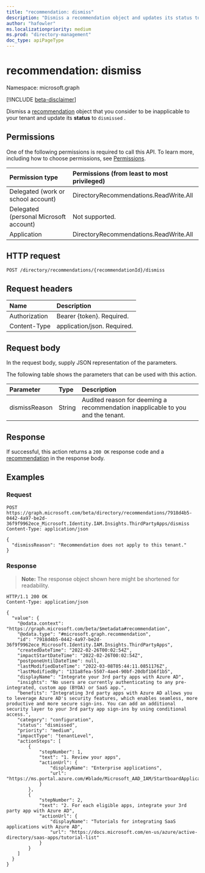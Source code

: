 ```yaml
---
title: "recommendation: dismiss"
description: "Dismiss a recommendation object and updates its status to dismissed."
author: "hafowler"
ms.localizationpriority: medium
ms.prod: "directory-management"
doc_type: apiPageType
---
```


# recommendation: dismiss
Namespace: microsoft.graph

[!INCLUDE [beta-disclaimer](../../includes/beta-disclaimer.md)]

Dismiss a [recommendation](../resources/recommendation.md) object that you consider to be inapplicable to your tenant and update its **status** to `dismissed` .

## Permissions
One of the following permissions is required to call this API. To learn more, including how to choose permissions, see [Permissions](/graph/permissions-reference).

|Permission type|Permissions (from least to most privileged)|
|:---|:---|
|Delegated (work or school account)|DirectoryRecommendations.ReadWrite.All|
|Delegated (personal Microsoft account)|Not supported.|
|Application|DirectoryRecommendations.ReadWrite.All|

## HTTP request

<!-- {
  "blockType": "ignored"
}
-->
``` http
POST /directory/recommendations/{recommendationId}/dismiss
```

## Request headers
|Name|Description|
|:---|:---|
|Authorization|Bearer {token}. Required.|
|Content-Type|application/json. Required.|

## Request body
In the request body, supply JSON representation of the parameters.

The following table shows the parameters that can be used with this action.

|Parameter|Type|Description|
|:---|:---|:---|
|dismissReason|String|Audited reason for deeming a recommendation inapplicable to you and the tenant.|



## Response

If successful, this action returns a `200 OK` response code and a [recommendation](../resources/recommendation.md) in the response body.

## Examples

### Request
<!-- {
  "blockType": "request",
  "name": "recommendationthis.dismiss"
}
-->
``` http
POST https://graph.microsoft.com/beta/directory/recommendations/7918d4b5-0442-4a97-be2d-36f9f9962ece_Microsoft.Identity.IAM.Insights.ThirdPartyApps/dismiss
Content-Type: application/json

{
  "dismissReason": "Recommendation does not apply to this tenant."
}
```


### Response
>**Note:** The response object shown here might be shortened for readability.
<!-- {
  "blockType": "response",
  "truncated": true,
  "@odata.type": "microsoft.graph.recommendation"
}
-->
``` http
HTTP/1.1 200 OK
Content-Type: application/json

{
  "value": {
    "@odata.context": "https://graph.microsoft.com/beta/$metadata#recommendation",
    "@odata.type": "#microsoft.graph.recommendation",
    "id": "7918d4b5-0442-4a97-be2d-36f9f9962ece_Microsoft.Identity.IAM.Insights.ThirdPartyApps",
    "createdDateTime": "2022-02-26T00:02:54Z",
    "impactStartDateTime": "2022-02-26T00:02:54Z",
    "postponeUntilDateTime": null,
    "lastModifiedDateTime": "2022-03-08T05:44:11.0851176Z",
    "lastModifiedBy": "131a8fea-5507-4ae4-90bf-20dbf1b6f1b5",
    "displayName": "Integrate your 3rd party apps with Azure AD",
    "insights": "No users are currently authenticating to any pre-integrated, custom app (BYOA) or SaaS app.",
    "benefits": "Integrating 3rd party apps with Azure AD allows you to leverage Azure AD's security features, which enables seamless, more productive and more secure sign-ins. You can add an additional security layer to your 3rd party app sign-ins by using conditional access.",
    "category": "configuration",
    "status": "dismissed",
    "priority": "medium",
    "impactType": "tenantLevel",
    "actionSteps": [
        {
            "stepNumber": 1,
            "text": "1. Review your apps",
            "actionUrl": {
                "displayName": "Enterprise applications",
                "url": "https://ms.portal.azure.com/#blade/Microsoft_AAD_IAM/StartboardApplicationsMenuBlade/AllApps/menuId/"
            }
        },
        {
            "stepNumber": 2,
            "text": "2. For each eligible apps, integrate your 3rd party app with Azure AD",
            "actionUrl": {
                "displayName": "Tutorials for integrating SaaS applications with Azure AD",
                "url": "https://docs.microsoft.com/en-us/azure/active-directory/saas-apps/tutorial-list"
            }
        }
    ]
  }
}
```

